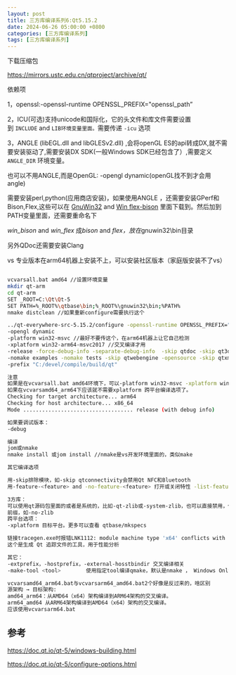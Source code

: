 ```yaml
---
layout: post
title: 三方库编译系列6:Qt5.15.2
date: 2024-06-26 05:00:00 +0800
categories: [三方库编译系列]
tags: [三方库编译系列]
---
```


下载压缩包

<https://mirrors.ustc.edu.cn/qtproject/archive/qt/>

依赖项

1，openssl:-openssl-runtime OPENSSL_PREFIX="openssl_path”

2，ICU(可选)支持unicode和国际化，它的头文件和库文件需要设置到 `INCLUDE` and `LIB环境变量里面。`需要传递 `-icu` 选项

3，ANGLE (libEGL.dll and libGLESv2.dll) ,会将openGL ES的api转成DX,就不需要安装驱动了,需要安装DX SDK(一般Windows SDK已经包含了）,需要定义 `ANGLE_DIR` 环境变量。

也可以不用ANGLE,而是OpenGL:  -opengl dynamic(openGL找不到才会用angle)

需要安装perl,python(应用商店安装)，如果使用ANGLE ，还需要安装GPerf和Bison,Flex,这些可以在 [GnuWin32](http://gnuwin32.sourceforge.net/packages.html) and [Win flex-bison](http://sourceforge.net/projects/winflexbison/) 里面下载到。然后加到PATH变量里面，还需要重命名下

*win_bison* and *win_flex* 成*bison* and *flex，放在*gnuwin32\bin目录

另外QDoc还需要安装Clang

vs 专业版本在arm64机器上安装不上，可以安装社区版本（家庭版安装不了vs）

```bash

vcvarsall.bat amd64 //设置环境变量
mkdir qt-arm
cd qt-arm
SET _ROOT=C:\Qt\Qt-5
SET PATH=%_ROOT%\qtbase\bin;%_ROOT%\gnuwin32\bin;%PATH%
nmake distclean //如果重新configure需要执行这个

../qt-everywhere-src-5.15.2/configure -openssl-runtime OPENSSL_PREFIX="C:/devel/compile/build/openssl"
-opengl dynamic
-platform win32-msvc //最好不要传这个，在arm64机器上让它自己检测
-xplatform win32-arm64-msvc2017 //交叉编译才用
-release -force-debug-info -separate-debug-info  -skip qtdoc -skip qt3d -skip qtquick3d -no-feature-assistant
-nomake examples -nomake tests -skip qtwebengine -opensource -skip qtxmlpatterns
-prefix "C:/devel/compile/build/qt"

注意
如果是在vcvarsall.bat amd64环境下，可以-platform win32-msvc -xplatform win32-arm64-msvc2017
如果在vcvarsamd64_arm64下应该就不需要xplatform 跨平台编译选项了。
Checking for target architecture... arm64
Checking for host architecture... x86_64
Mode ................................... release (with debug info)

如果要调试版本：
-debug 

编译
jom或nmake
nmake install 或jom install //nmake是vs开发环境里面的，类似make

其它编译选项

用-skip排除模块，如-skip qtconnectivity会禁用Qt NFC和Bluetooth 
用-feature-<feature> and -no-feature-<feature> 打开或关闭特性 -list-features

3方库：
可以使用qt源码包里面的或者是系统的，比如-qt-zlib或-system-zlib，也可以直接禁用，使用-no
前缀，如-no-zlib
跨平台选项：
-xplatform 目标平台。更多可以查看 qtbase/mkspecs

链接tracegen.exe时报错LNK1112: module machine type 'x64' conflicts with target machine type 'ARM64'
这个是生成 Qt 追踪文件的工具，用于性能分析 

其它：
-extprefix，-hostprefix，-external-hosstbindir 交叉编译相关
-make-tool <tool>        使用指定tool编译qmake，默认是nmake ， Windows Only

vcvarsamd64_arm64.bat与vcvarsarm64_amd64.bat2个好像是反过来的，啥区别
源架构 → 目标架构:
amd64_arm64：从AMD64（x64）架构编译到ARM64架构的交叉编译。
arm64_amd64 从ARM64架构编译到AMD64（x64）架构的交叉编译。
应该使用vcvarsarm64.bat
```

## 参考
<https://doc.qt.io/qt-5/windows-building.html>

<https://doc.qt.io/qt-5/configure-options.html>
